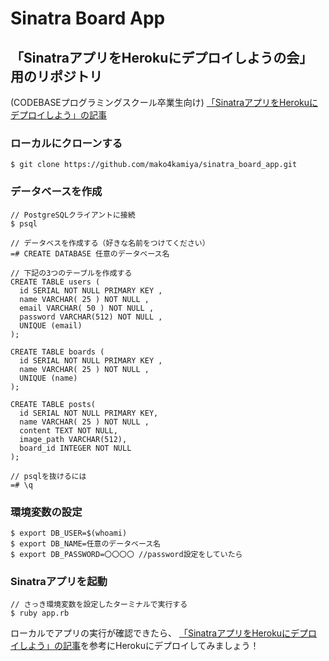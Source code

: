 # Sinatra Board App

## 「SinatraアプリをHerokuにデプロイしようの会」用のリポジトリ
(CODEBASEプログラミングスクール卒業生向け)
[「SinatraアプリをHerokuにデプロイしよう」の記事](https://makolog.xyz/sinatra-heroku)


### ローカルにクローンする
```
$ git clone https://github.com/mako4kamiya/sinatra_board_app.git
```

### データベースを作成
```
// PostgreSQLクライアントに接続
$ psql

// データベスを作成する（好きな名前をつけてください）
=# CREATE DATABASE 任意のデータベース名

// 下記の3つのテーブルを作成する
CREATE TABLE users (
  id SERIAL NOT NULL PRIMARY KEY ,
  name VARCHAR( 25 ) NOT NULL ,
  email VARCHAR( 50 ) NOT NULL ,
  password VARCHAR(512) NOT NULL ,
  UNIQUE (email)
);

CREATE TABLE boards (
  id SERIAL NOT NULL PRIMARY KEY ,
  name VARCHAR( 25 ) NOT NULL ,
  UNIQUE (name)
);

CREATE TABLE posts(
  id SERIAL NOT NULL PRIMARY KEY,
  name VARCHAR( 25 ) NOT NULL ,
  content TEXT NOT NULL,
  image_path VARCHAR(512),
  board_id INTEGER NOT NULL
);

// psqlを抜けるには
=# \q
```

### 環境変数の設定
```
$ export DB_USER=$(whoami)
$ export DB_NAME=任意のデータベース名
$ export DB_PASSWORD=〇〇〇〇 //password設定をしていたら
```

### Sinatraアプリを起動
```
// さっき環境変数を設定したターミナルで実行する
$ ruby app.rb
```

ローカルでアプリの実行が確認できたら、
[「SinatraアプリをHerokuにデプロイしよう」の記事](https://makolog.xyz/sinatra-heroku)を参考にHerokuにデプロイしてみましょう！

